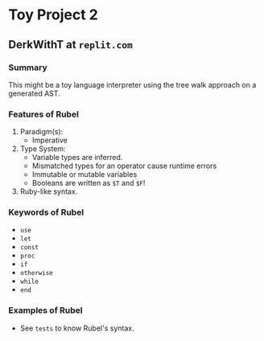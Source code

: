 # Toy Project 2
## DerkWithT at `replit.com`

### Summary
This might be a toy language interpreter using the tree walk approach on a generated AST.

### Features of Rubel
 1. Paradigm(s):
    - Imperative
 2. Type System:
    - Variable types are inferred.
    - Mismatched types for an operator cause runtime errors
    - Immutable or mutable variables
    - Booleans are written as `$T` and `$F`!
 3. Ruby-like syntax.

### Keywords of Rubel
 - `use`
 - `let`
 - `const`
 - `proc`
 - `if`
 - `otherwise`
 - `while`
 - `end`

### Examples of Rubel
 - See `tests` to know Rubel's syntax.
